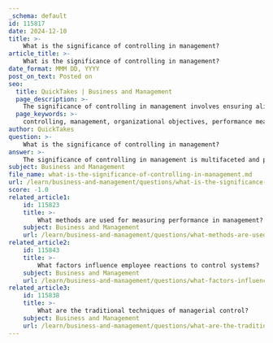 ```yaml
---
_schema: default
id: 115817
date: 2024-12-10
title: >-
    What is the significance of controlling in management?
article_title: >-
    What is the significance of controlling in management?
date_format: MMM DD, YYYY
post_on_text: Posted on
seo:
  title: QuickTakes | Business and Management
  page_description: >-
    The significance of controlling in management involves ensuring alignment with goals, measuring performance, taking corrective actions, managing resources effectively, motivating employees, supporting decision-making, facilitating change, and fostering a culture of continuous improvement.
  page_keywords: >-
    controlling, management, organizational objectives, performance measurement, corrective actions, resource management, motivation, accountability, decision-making, adaptability, continuous improvement
author: QuickTakes
question: >-
    What is the significance of controlling in management?
answer: >-
    The significance of controlling in management is multifaceted and plays a crucial role in ensuring that organizations achieve their objectives effectively and efficiently. Here are some key points highlighting its importance:\n\n1. **Alignment with Goals**: Controlling is essential for monitoring and evaluating the performance of various organizational activities to ensure they align with predetermined goals. This process allows managers to make necessary adjustments to keep the organization on track.\n\n2. **Performance Measurement**: By establishing standards and comparing actual performance against these benchmarks, controlling helps identify deviations and areas needing improvement. This measurement is vital for maintaining quality and efficiency within the organization.\n\n3. **Corrective Actions**: When performance does not meet established standards, controlling enables managers to take corrective measures promptly. This proactive approach minimizes the impact of any discrepancies and helps maintain organizational discipline.\n\n4. **Resource Management**: Effective controlling ensures that resources are allocated and utilized efficiently. By monitoring resource use, organizations can reduce waste and optimize performance, which is critical for cost management.\n\n5. **Motivation and Accountability**: Controlling fosters a sense of responsibility among employees by providing clear expectations and feedback. This can motivate employees to perform better and contribute positively to the organization.\n\n6. **Decision-Making Support**: The controlling process provides managers with real-time feedback and data, which are essential for informed decision-making. This information helps in evaluating the effectiveness of strategies and making adjustments as necessary.\n\n7. **Facilitating Change**: In a dynamic business environment, controlling helps organizations adapt to changes by monitoring external and internal factors that may affect performance. This adaptability is crucial for long-term success.\n\n8. **Framework for Improvement**: A sound control system not only detects and corrects mistakes but also highlights areas for improvement, thereby fostering a culture of continuous enhancement within the organization.\n\nIn summary, controlling is a vital function in management that ensures organizational objectives are met, resources are used effectively, and employees are motivated and accountable. It serves as the backbone of successful management, enabling organizations to navigate challenges and seize opportunities effectively.
subject: Business and Management
file_name: what-is-the-significance-of-controlling-in-management.md
url: /learn/business-and-management/questions/what-is-the-significance-of-controlling-in-management
score: -1.0
related_article1:
    id: 115823
    title: >-
        What methods are used for measuring performance in management?
    subject: Business and Management
    url: /learn/business-and-management/questions/what-methods-are-used-for-measuring-performance-in-management
related_article2:
    id: 115843
    title: >-
        What factors influence employee reactions to control systems?
    subject: Business and Management
    url: /learn/business-and-management/questions/what-factors-influence-employee-reactions-to-control-systems
related_article3:
    id: 115838
    title: >-
        What are the traditional techniques of managerial control?
    subject: Business and Management
    url: /learn/business-and-management/questions/what-are-the-traditional-techniques-of-managerial-control
---
```


&nbsp;
